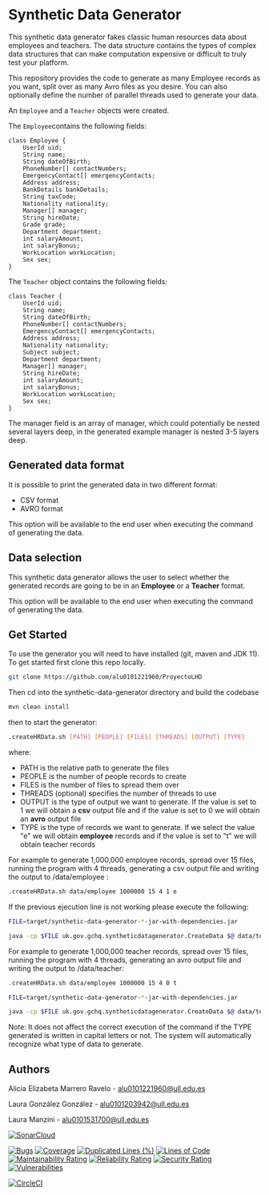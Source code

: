 <!--
Copyright 2018-2021 Crown Copyright

Licensed under the Apache License, Version 2.0 (the "License");
you may not use this file except in compliance with the License.
You may obtain a copy of the License at

    http://www.apache.org/licenses/LICENSE-2.0

Unless required by applicable law or agreed to in writing, software
distributed under the License is distributed on an "AS IS" BASIS,
WITHOUT WARRANTIES OR CONDITIONS OF ANY KIND, either express or implied.
See the License for the specific language governing permissions and
limitations under the License.
-->
 
# Synthetic Data Generator

This synthetic data generator fakes classic human resources data about employees and teachers.
The data structure contains the types of complex data structures that can make 
computation expensive or difficult to truly test your platform.

This repository provides the code to generate as many Employee records as you want, split over as many Avro files as you desire. You can also optionally define the number of parallel threads used to generate your data.

An `Employee` and a `Teacher` objects were created.

The `Employee`contains the following fields:
```
class Employee {
    UserId uid;
    String name;
    String dateOfBirth;
    PhoneNumber[] contactNumbers;
    EmergencyContact[] emergencyContacts;
    Address address;
    BankDetails bankDetails;
    String taxCode;
    Nationality nationality;
    Manager[] manager;
    String hireDate;
    Grade grade;
    Department department;
    int salaryAmount;
    int salaryBonus;
    WorkLocation workLocation;
    Sex sex;
}
```

The `Teacher` object contains the following fields:
```
class Teacher {
    UserId uid;
    String name;
    String dateOfBirth;
    PhoneNumber[] contactNumbers;
    EmergencyContact[] emergencyContacts;
    Address address;
    Nationality nationality;
    Subject subject;
    Department department;
    Manager[] manager;
    String hireDate;
    int salaryAmount;
    int salaryBonus;
    WorkLocation workLocation;
    Sex sex;
}
```
The manager field is an array of manager, which could potentially be nested several layers deep, in the generated example manager is nested 3-5 layers deep.


## Generated data format

It is possible to print the generated data in two different format:
- CSV format
- AVRO format

This option will be available to the end user when executing the command of generating the data.

## Data selection

This synthetic data generator allows the user to select whether the generated records are going to be in an **Employee** or a **Teacher** format.

This option will be available to the end user when executing the command of generating the data.


## Get Started
To use the generator you will need to have installed (git, maven and JDK 11).  
To get started first clone this repo locally.

```bash
git clone https://github.com/alu0101221960/ProyectoLHD
```

Then cd into the synthetic-data-generator directory and build the codebase

```bash
mvn clean install
```

then to start the generator:

```bash
.createHRData.sh [PATH] [PEOPLE] [FILES] [THREADS] [OUTPUT] [TYPE]
```

where:
- PATH is the relative path to generate the files
- PEOPLE is the number of people records to create
- FILES is the number of files to spread them over
- THREADS (optional) specifies the number of threads to use
- OUTPUT is the type of output we want to generate. If the value is set to 1 we will obtain a **csv** output file and if the value is set to 0 we will obtain an **avro** output file
- TYPE is the type of records we want to generate. If we select the value "e" we will obtain **employee** records and if the value is set to "t" we will obtain teacher records

For example to generate 1,000,000 employee records, spread over 15 files, running the program with 4 threads, generating a csv output file and writing the output to /data/employee :

```bash
.createHRData.sh data/employee 1000000 15 4 1 e 
```
If the previous ejecution line is not working please execute the following: 

```bash
FILE=target/synthetic-data-generator-*-jar-with-dependencies.jar
```
```bash
java -cp $FILE uk.gov.gchq.syntheticdatagenerator.CreateData $@ data/teacher 1000000 15 4 1 e 
```

For example to generate 1,000,000 teacher records, spread over 15 files, running the program with 4 threads, generating an avro output file and writing the output to /data/teacher:

```bash
.createHRData.sh data/employee 1000000 15 4 0 t 
```
```bash
FILE=target/synthetic-data-generator-*-jar-with-dependencies.jar
```
```bash
java -cp $FILE uk.gov.gchq.syntheticdatagenerator.CreateData $@ data/teacher 1000000 15 4 0 t 
```

Note:
It does not affect the correct execution of the command if the TYPE generated is written in capital letters or not. The system will automatically recognize what type of data to generate.

## Authors

Alicia Elizabeta Marrero Ravelo - alu0101221960@ull.edu.es

Laura González González - alu0101203942@ull.edu.es

Laura Manzini - alu0101531700@ull.edu.es


[![SonarCloud](https://sonarcloud.io/images/project_badges/sonarcloud-white.svg)](https://sonarcloud.io/summary/new_code?id=alu0101221960_ProyectoLHD)

[![Bugs](https://sonarcloud.io/api/project_badges/measure?project=alu0101221960_ProyectoLHD&metric=bugs)](https://sonarcloud.io/summary/new_code?id=alu0101221960_ProyectoLHD)
[![Coverage](https://sonarcloud.io/api/project_badges/measure?project=alu0101221960_ProyectoLHD&metric=coverage)](https://sonarcloud.io/summary/new_code?id=alu0101221960_ProyectoLHD)
[![Duplicated Lines (%)](https://sonarcloud.io/api/project_badges/measure?project=alu0101221960_ProyectoLHD&metric=duplicated_lines_density)](https://sonarcloud.io/summary/new_code?id=alu0101221960_ProyectoLHD)
[![Lines of Code](https://sonarcloud.io/api/project_badges/measure?project=alu0101221960_ProyectoLHD&metric=ncloc)](https://sonarcloud.io/summary/new_code?id=alu0101221960_ProyectoLHD)
[![Maintainability Rating](https://sonarcloud.io/api/project_badges/measure?project=alu0101221960_ProyectoLHD&metric=sqale_rating)](https://sonarcloud.io/summary/new_code?id=alu0101221960_ProyectoLHD)
[![Reliability Rating](https://sonarcloud.io/api/project_badges/measure?project=alu0101221960_ProyectoLHD&metric=reliability_rating)](https://sonarcloud.io/summary/new_code?id=alu0101221960_ProyectoLHD)
[![Security Rating](https://sonarcloud.io/api/project_badges/measure?project=alu0101221960_ProyectoLHD&metric=security_rating)](https://sonarcloud.io/summary/new_code?id=alu0101221960_ProyectoLHD)
[![Vulnerabilities](https://sonarcloud.io/api/project_badges/measure?project=alu0101221960_ProyectoLHD&metric=vulnerabilities)](https://sonarcloud.io/summary/new_code?id=alu0101221960_ProyectoLHD)




[![CircleCI](https://circleci.com/gh/alu0101221960/ProyectoLHD/tree/main.svg?style=svg)](https://circleci.com/gh/alu0101221960/ProyectoLHD/tree/main)
